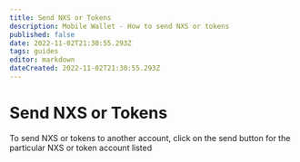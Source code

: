 ```yaml
---
title: Send NXS or Tokens
description: Mobile Wallet - How to send NXS or tokens 
published: false
date: 2022-11-02T21:30:55.293Z
tags: guides
editor: markdown
dateCreated: 2022-11-02T21:30:55.293Z
---
```


# Send NXS or Tokens
To send NXS or tokens to another account, click on the send button for the particular NXS or token account listed